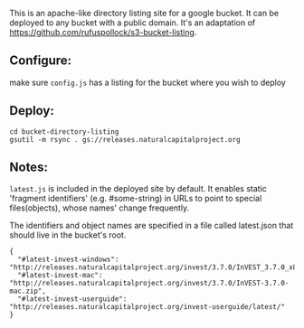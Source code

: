 This is an apache-like directory listing site for a google bucket. It can be deployed to any bucket with a public domain.  It's an adaptation of https://github.com/rufuspollock/s3-bucket-listing.  

## Configure:  
make sure `config.js` has a listing for the bucket where you wish to deploy

## Deploy: 
`cd bucket-directory-listing`  
`gsutil -m rsync . gs://releases.naturalcapitalproject.org`

## Notes:  
`latest.js` is included in the deployed site by default. It enables static 'fragment identifiers' (e.g. #some-string) in URLs to point to special files(objects), whose names' change frequently.  

The identifiers and object names are specified in a file called latest.json that should live in the bucket's root.
```
{
  "#latest-invest-windows": "http://releases.naturalcapitalproject.org/invest/3.7.0/InVEST_3.7.0_x86_Setup.exe",
  "#latest-invest-mac": "http://releases.naturalcapitalproject.org/invest/3.7.0/InVEST-3.7.0-mac.zip",
  "#latest-invest-userguide": "http://releases.naturalcapitalproject.org/invest-userguide/latest/"
}
```